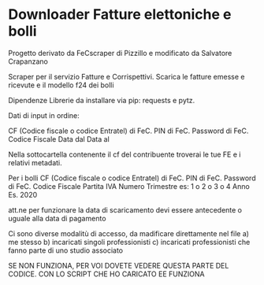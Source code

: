 # Downloader Fatture elettoniche e bolli

Progetto derivato da FeCscraper di Pizzillo e modificato da Salvatore Crapanzano

Scraper per il servizio Fatture e Corrispettivi. Scarica le fatture emesse e ricevute e il modello f24 dei bolli

Dipendenze Librerie da installare via pip: requests e pytz.

Dati di input in ordine:

CF (Codice fiscale o codice Entratel) di FeC.
PIN di FeC.
Password di FeC.
Codice Fiscale
Data dal
Data al

Nella sottocartella contenente il cf del contribuente troverai le tue FE e i relativi metadati.

Per i bolli 
CF (Codice fiscale o codice Entratel) di FeC.
PIN di FeC.
Password di FeC.
Codice Fiscale
Partita IVA
Numero Trimestre es: 1 o 2 o 3 o 4 
Anno Es. 2020

att.ne per funzionare la data di scaricamento devi essere antecedente o uguale alla data di pagamento

Ci sono diverse modalitù di accesso, da madificare direttamente nel file
a) me stesso
b) incaricati singoli professionisti
c) incaricati professionisti che fanno parte di uno studio associato

SE NON FUNZIONA, PER VOI DOVETE VEDERE QUESTA PARTE DEL CODICE. CON LO SCRIPT CHE HO CARICATO EE FUNZIONA




